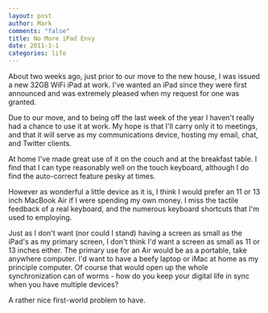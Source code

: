 ```yaml
--- 
layout: post
author: Mark
comments: "false"
title: No More iPad Envy
date: 2011-1-1
categories: life
---
```

About two weeks ago, just prior to our move to the new house, I was issued a new 32GB WiFi iPad at work. I've wanted an iPad since they were first announced and was extremely pleased when my request for one was granted.

Due to our move, and to being off the last week of the year I haven't really had a chance to use it at work. My hope is that I'll carry only it to meetings, and that it will serve as my communications device, hosting my email, chat, and Twitter clients.

At home I've made great use of it on the couch and at the breakfast table. I find that I can type reasonably well on the touch keyboard, although I do find the auto-correct feature pesky at times.

However as wonderful a little device as it is, I think I would prefer an 11 or 13 inch MacBook Air if I were spending my own money. I miss the tactile feedback of a real keyboard, and the numerous keyboard shortcuts that I'm used to employing. 

Just as I don't want (nor could I stand) having a screen as small as the iPad's as my primary screen, I don't think I'd want a screen as small as 11 or 13 inches either. The primary use for an Air would be as a portable, take anywhere computer. I'd want to have a beefy laptop or iMac at home as my principle computer. Of course that would open up the whole synchronization can of worms - how do you keep your digital life in sync when you have multiple devices?

A rather nice first-world problem to have.
